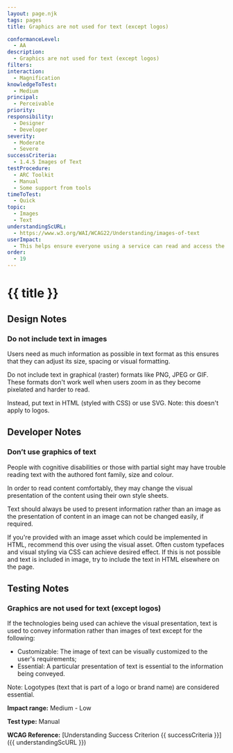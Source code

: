 ```yaml
---
layout: page.njk
tags: pages
title: Graphics are not used for text (except logos)

conformanceLevel:
  - AA
description:
  - Graphics are not used for text (except logos)
filters:
interaction:
  - Magnification
knowledgeToTest:
  - Medium
principal:
  - Perceivable
priority:
responsibility:
  - Designer
  - Developer
severity:
  - Moderate
  - Severe
successCriteria:
  - 1.4.5 Images of Text
testProcedure:
  - ARC Toolkit
  - Manual
  - Some support from tools
timeToTest:
  - Quick
topic:
  - Images
  - Text
understandingScURL:
  - https://www.w3.org/WAI/WCAG22/Understanding/images-of-text
userImpact:
  - This helps ensure everyone using a service can read and access the information When magnified, text often blurs. In addition, images of text won’t respond to user preferences and customisations – such as changing the colour, language, typeface or spacing.
order:
  - 19
---
```


# {{ title }}

## Design Notes

### Do not include text in images

Users need as much information as possible in text format as this ensures that they can adjust its size, spacing or visual formatting.

Do not include text in graphical (raster) formats like PNG, JPEG or GIF. These formats don't work well when users zoom in as they become pixelated and harder to read.

Instead, put text in HTML (styled with CSS) or use SVG. Note: this doesn't apply to logos.

## Developer Notes

### Don’t use graphics of text

People with cognitive disabilities or those with partial sight may have trouble reading text with the authored font family, size and colour.

In order to read content comfortably, they may change the visual presentation of the content using their own style sheets.

Text should always be used to present information rather than an image as the presentation of content in an image can not be changed easily, if required.

If you're provided with an image asset which could be implemented in HTML, recommend this over using the visual asset. Often custom typefaces and visual styling via CSS can achieve desired effect. If this is not possible and text is included in image, try to include the text in HTML elsewhere on the page.

## Testing Notes

### Graphics are not used for text (except logos)

If the technologies being used can achieve the visual presentation, text is used to convey information rather than images of text except for the following:

- Customizable: The image of text can be visually customized to the user's requirements;
- Essential: A particular presentation of text is essential to the information being conveyed.

Note: Logotypes (text that is part of a logo or brand name) are considered essential.

**Impact range:** Medium - Low

**Test type:** Manual

**WCAG Reference:** [Understanding Success Criterion {{ successCriteria }}]({{ understandingScURL }})

